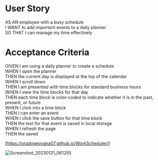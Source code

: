 # User Story
AS AN employee with a busy schedule  </br>
I WANT to add important events to a daily planner  
SO THAT I can manage my time effectively  

# Acceptance Criteria  
GIVEN I am using a daily planner to create a schedule</br>
WHEN I open the planner</br>
THEN the current day is displayed at the top of the calendar</br>
WHEN I scroll down</br>
THEN I am presented with time blocks for standard business hours</br>
WHEN I view the time blocks for that day</br>
THEN each time block is color-coded to indicate whether it is in the past, present, or future</br>
WHEN I click into a time block</br>
THEN I can enter an event</br>
WHEN I click the save button for that time block</br>
THEN the text for that event is saved in local storage</br>
WHEN I refresh the page</br>
THEN the saved</br>

[https://pradogeovana07.github.io/WorkScheduler/]




![Screenshot_20230121_061255](https://user-images.githubusercontent.com/113002223/213896186-8b84ac50-3ee4-4451-a3cc-47eabfae2da2.png)
